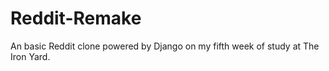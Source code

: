 # Reddit-Remake
An basic Reddit clone powered by Django on my fifth week of study at The Iron Yard.
